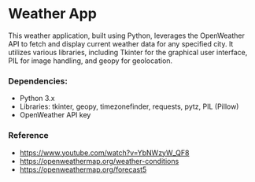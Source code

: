 # Weather App
This weather application, built using Python, leverages the OpenWeather API to fetch and display current weather data for any specified city. It utilizes various libraries, including Tkinter for the graphical user interface, PIL for image handling, and geopy for geolocation.

### Dependencies:
- Python 3.x
- Libraries: tkinter, geopy, timezonefinder, requests, pytz, PIL (Pillow)
- OpenWeather API key

### 

### Reference 
- https://www.youtube.com/watch?v=YbNWzyW_QF8
-  https://openweathermap.org/weather-conditions
-  https://openweathermap.org/forecast5
